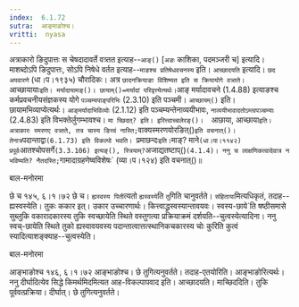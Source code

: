 ```yaml
---
index:  6.1.72
sutra:  आङ्माङोश्च।
vritti:  nyasa
---
```


अत्राकारो ङिदुपात्तः स चेषदादावर्ते वत्र्तत इत्याह--`आङ्()` [`अङः` काशिका, पदमञ्जरी च] इत्यादि। माशब्दोऽपि ङिदुपात्तः, सोऽपि निषेधे वर्तत इत्याह--`माङश्च प्रतिषेधवचनस्य` इति। `आच्छादयति` इत्यादि। `छद अपवारणे` (धा।प।१९३५)
चौरादिकः। अत्र `छादनक्रियाङा विशिष्यत इति स क्रियायोगे वत्र्तते। `आच्छायायाः` इति। मर्यादायामङ्()। छायाम्()=मर्यादां परिवृत्त्येत्यर्थः। `आङ् मर्यादावचने (1.4.88) इत्याङश्च कर्मप्रवचनीयसंज्ञकस्य योगे `पञ्चम्यपाङ्परिभिः` (2.3.10) इति पञ्चमी। `आच्छायम्()` इति। छायामभिव्याप्येत्यर्थः। `आङ्मर्यादाभिविव्योः` (2.1.12) इति पञ्चम्यन्तेनाव्ययीभावः, `नाव्ययीभावादतोऽम्त्वपञ्चम्याः` (2.4.83) इति विभक्तेर्लुगम्भावश्च। `मा च्छिदत्? इति। इरित्त्वाच्चलेरङ्()। 
`आछाया, आच्छाया` इति। अत्राकारः स्मरणए वत्र्तते, तत्र चास्य ङित्त्वं नास्ति; `वाक्यस्मरणयोरङित्()` इति वचनात्()। तेनात्र `पदान्ताद्वा` (6.1.73) इति विकल्पो भवति। 
`प्रमाछन्दः` इति। `माङ्? माने` (धा।पा।११४२) प्रपूर्वः `आतश्चोपसर्गे` (3.3.106) इत्यङ्(), स्त्रियाम्? `अजाद्यतष्टाप्()` (4.1.4)। ननु च लाक्षणिकत्वादेवात्र न भविष्यति? नैतदस्ति; `गामादाग्रहणेष्वविशेषः` (व्या।प।१२४) इति वचनात्()॥ 




बाल-मनोरमा

छे च १४५, ६।१।७२ छे च। `ह्यस्वस्य पिती`त्यतो `ह्यस्वस्ये`ति `तु`गिति चानुवर्तते। `संहिताया`मित्यधिकृतं, तदाह--ह्यस्वस्येति। तुकः ककार इत्। उकार उच्चारणार्थः। कित्त्वाद्ध्रस्वस्यान्तावयवः। स्वस्य-छाये`ति षष्ठीसमासे सुब्लुकि वकारादकारस्य तुकि स्वच्छायेति स्थिते वस्तुगत्या प्रक्रियाक्रमं दर्शयति--चुत्वस्येत्यादिना। ननु स्वच्-छायेति स्थिते तुको ह्यस्वावयवस्य पदान्तात्वात्तत्स्थानिकचकारस्य चोः कुरिति कुत्वं स्यादित्याशङ्क्याह--चुत्वस्येति। 


बाल-मनोरमा

आङ्भाङोश्च १४६, ६।१।७२ आङ्भाङोश्च। छे तुगित्यनुवर्तते। तदाह-एतयोरिति। आङ्भाङोरित्यर्थः। ननु दीर्घादित्येव सिद्धे किमर्थमिदमित्यत आह-विकल्पापवाद इति। आच्छादयति। माच्छिददिति। तुकि पूर्ववत्प्रक्रिया। दीर्घात्। छे तुगित्यनुवर्तते।
